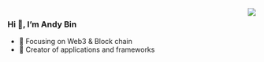 <img align="right" src="https://github-readme-stats.vercel.app/api?username=andy-bin-cn&count_private=true" />


### Hi 👋,  I’m Andy Bin

- :orange_book: Focusing on Web3 & Block chain
- :hammer: Creator of applications and frameworks

